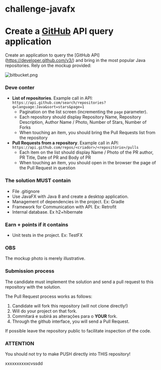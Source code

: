 # challenge-javafx

# Create a [GitHub](https://github.com) API query application #

Create an application to query the [GitHub API] (https://developer.github.com/v3/) and bring in the most popular Java repositories. Rely on the mockup provided:

![bitbucket.png](https://bitbucket.org/repo/bApLBb/images/1070562783-bitbucket.png)
### **Deve conter** ###

- __List of repositories__. Example call in API: `https://api.github.com/search/repositories?q=language:Java&sort=stars&page=1`
  * Pagination on the list screen (incrementing the `page` parameter).
  * Each repository should display Repository Name, Repository Description, Author Name / Photo, Number of Stars, Number of Forks
  * When touching an item, you should bring the Pull Requests list from the repository
- __Pull Requests from a repository__. Example call in API: `https://api.github.com/repos/<criador>/<repositório>/pulls`
  * Each item on the list should display Name / Photo of the PR author, PR Title, Date of PR and Body of PR
  * When touching an item, you should open in the browser the page of the Pull Request in question

### **The solution MUST contain** ##

* File .gitignore
* Use JavaFX with Java 8 and create a desktop application.
* Management of dependencies in the project. Ex: Gradle
* Framework for Communication with API. Ex:  Retrofit
* Internal database. Ex h2+hibernate

### **Earn + points if it contains** ###

* Unit tests in the project. Ex: TestFX

### **OBS** ###

The mockup photo is merely illustrative.
 

### **Submission process** ###

The candidate must implement the solution and send a pull request to this repository with the solution.

The Pull Request process works as follows:

1. Candidate will fork this repository (will not clone directly!)
2. Will do your project on that fork.
3. Commitará e subirá as alterações para o __YOUR__ fork.
4. Through the github interface, you will send a Pull Request.

If possible leave the repository public to facilitate inspection of the code.

### **ATTENTION** ###

You should not try to make PUSH directly into THIS repository!

xxxxxxxxxxcvssdd

